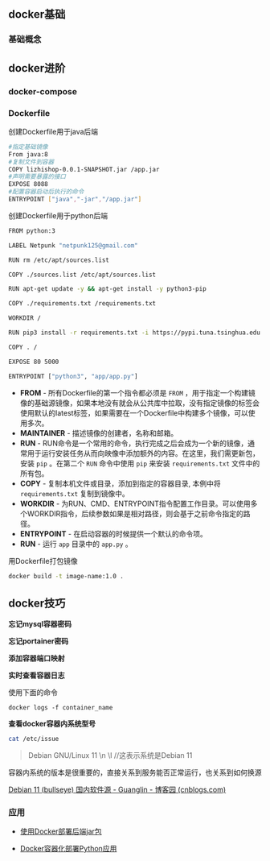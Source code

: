 ## docker基础

### 基础概念



## docker进阶

### docker-compose

### Dockerfile

创建Dockerfile用于java后端

~~~bash
#指定基础镜像
From java:8
#复制文件到容器
COPY lizhishop-0.0.1-SNAPSHOT.jar /app.jar
#声明需要暴露的接口
EXPOSE 8088
#配置容器启动后执行的命令
ENTRYPOINT ["java","-jar","/app.jar"]
~~~

创建Dockerfile用于python后端

~~~bash
FROM python:3

LABEL Netpunk "netpunk125@gmail.com"

RUN rm /etc/apt/sources.list

COPY ./sources.list /etc/apt/sources.list

RUN apt-get update -y && apt-get install -y python3-pip

COPY ./requirements.txt /requirements.txt 

WORKDIR /

RUN pip3 install -r requirements.txt -i https://pypi.tuna.tsinghua.edu.cn/simple

COPY . /

EXPOSE 80 5000

ENTRYPOINT ["python3", "app/app.py"]
~~~

- **FROM** - 所有Dockerfile的第一个指令都必须是 `FROM` ，用于指定一个构建镜像的基础源镜像，如果本地没有就会从公共库中拉取，没有指定镜像的标签会使用默认的latest标签，如果需要在一个Dockerfile中构建多个镜像，可以使用多次。
- **MAINTAINER** - 描述镜像的创建者，名称和邮箱。
- **RUN** - RUN命令是一个常用的命令，执行完成之后会成为一个新的镜像，通常用于运行安装任务从而向映像中添加额外的内容。在这里，我们需更新包，安装  `pip` 。在第二个 `RUN` 命令中使用 `pip` 来安装 `requirements.txt` 文件中的所有包。
- **COPY** - 复制本机文件或目录，添加到指定的容器目录, 本例中将 `requirements.txt` 复制到镜像中。
- **WORKDIR** - 为RUN、CMD、ENTRYPOINT指令配置工作目录。可以使用多个WORKDIR指令，后续参数如果是相对路径，则会基于之前命令指定的路径。
- **ENTRYPOINT** - 在启动容器的时候提供一个默认的命令项。
- **RUN** - 运行 `app` 目录中的 `app.py` 。

用Dockerfile打包镜像

~~~bash
docker build -t image-name:1.0 .
~~~

## docker技巧

**忘记mysql容器密码**



**忘记portainer密码**



**添加容器端口映射**



**实时查看容器日志**

使用下面的命令

~~~shell
docker logs -f container_name
~~~

**查看docker容器内系统型号**

~~~bash
cat /etc/issue
~~~

> Debian GNU/Linux 11 \n \l 		//这表示系统是Debian 11

容器内系统的版本是很重要的，直接关系到服务能否正常运行，也关系到如何换源

[Debian 11 (bullseye) 国内软件源 - Guanglin - 博客园 (cnblogs.com)](https://www.cnblogs.com/liuguanglin/p/debian11_repo.html)

### 应用

* [使用Docker部署后端jar包](https://blog.csdn.net/f1443369600/article/details/102530828?utm_source=app&app_version=5.5.0&code=app_1562916241&uLinkId=usr1mkqgl919blen)



* [Docker容器化部署Python应用](https://zhuanlan.zhihu.com/p/71251233)



